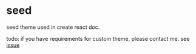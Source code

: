 # seed

seed theme used in create react doc.

todo: if you have requirements for custom theme, please contact me. see [issue](https://github.com/MuYunyun/create-react-doc/issues/15)